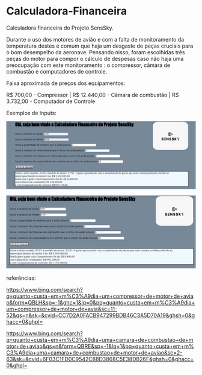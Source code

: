 # Calculadora-Financeira
Calculadora financeira do Projeto SensSky.

Durante o uso dos motores de avião e com a falta de monitoramento da temperatura destes
é comum que haja um desgaste de peças cruciais para o bom desempelho da aeronave. Pensando 
nisso, foram escolhidas três peças do motor para compor o cálculo de despesas caso não haja
uma preocupação com este monitoramento : o compressor, câmara de combustão e computadores
de controle. 

Faixa aproximada de preços dos equipamentos:

R$ 700,00 - Compressor |
R$ 12.440,00 - Câmara de combustão |
R$ 3.732,00 - Computador de Controle

 Exemplos de Inputs:

 ![input Um](./imagens/input1.png)

 ![input Dois](./imagens/input2.png)

referências: 

https://www.bing.com/search?q=quanto+custa+em+m%C3%A9dia+um+compressor+de+motor+de+aviao&form=QBLH&sp=-1&ghc=1&lq=0&pq=quanto+custa+em+m%C3%A9dia+um+compressor+de+motor+de+avia&sc=11-52&qs=n&sk=&cvid=CC7D2A0FACB947299BDB46C3A5D70A19&ghsh=0&ghacc=0&ghpl=

https://www.bing.com/search?q=quanto+custa+em+m%C3%A9dia+uma+camara+de+combustao+de+motor+de+aviao&qs=n&form=QBRE&sp=-1&lq=1&pq=quanto+custa+em+m%C3%A9dia+uma+camara+de+combustao+de+motor+de+aviao&sc=2-63&sk=&cvid=6F03C1FD0C9542C88D3868C5E38DB26F&ghsh=0&ghacc=0&ghpl=



